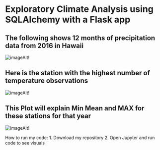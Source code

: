 # Exploratory Climate Analysis using SQLAlchemy with a Flask app


## The following shows 12 months of precipitation data from 2016 in Hawaii
![imageAlt](https://github.com/dsalisbury1141/SQLAlchemy-Challenge/blob/master/Images/Hawaii%20Prcp%2012Months.png)!

## Here is the station with the highest number of temperature observations
![imageAlt](https://github.com/dsalisbury1141/SQLAlchemy-Challenge/blob/master/Images/Temps%20Bonus.png)!

## This Plot will explain Min Mean and MAX for these stations for that year 
![imageAlt](https://github.com/dsalisbury1141/SQLAlchemy-Challenge/blob/master/Images/Temps%20Most%20Active%20Station%20USC00519281.png)!


How to run my code:
	1. Download my repository 
  2. Open Jupyter and run code to see visuals
